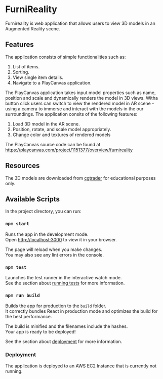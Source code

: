 # FurniReality

Furnireality is web application that allows users to view 3D models in an Augmented Reality scene.

## Features

The application consists of simple functionalities such as:
  1. List of items.
  2. Sorting.
  3. View single item details.
  4. Navigate to a PlayCanvas application.

The PlayCanvas application takes input model properties such as name, position and scale and dynamically renders the model in 3D views. Witha button click users can switch to view the rendered model in AR scene - using a camera to immerse and interact with the models in the our surroundings.
The application consits of the following features:
  1. Load 3D model in the AR scene.
  2. Position, rotate, and scale model appropriately.
  3. Change color and textures of rendered models

The PlayCanvas source code can be found at https://playcanvas.com/project/1151377/overview/furnireality

## Resources

The 3D models are downloaded from [cgtrader](https://www.cgtrader.com/) for educational purposes only.

## Available Scripts

In the project directory, you can run:

### `npm start`

Runs the app in the development mode.\
Open [http://localhost:3000](http://localhost:3000) to view it in your browser.

The page will reload when you make changes.\
You may also see any lint errors in the console.

### `npm test`

Launches the test runner in the interactive watch mode.\
See the section about [running tests](https://facebook.github.io/create-react-app/docs/running-tests) for more information.

### `npm run build`

Builds the app for production to the `build` folder.\
It correctly bundles React in production mode and optimizes the build for the best performance.

The build is minified and the filenames include the hashes.\
Your app is ready to be deployed!

See the section about [deployment](https://facebook.github.io/create-react-app/docs/deployment) for more information.

### Deployment

The application is deployed to an AWS EC2 Instance that is currently not running. 
